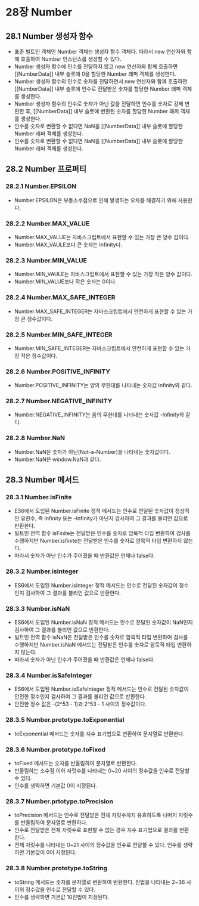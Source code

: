 # 28장 Number

## 28.1 Number 생성자 함수

- 표준 빌트인 객체인 Number 객체는 생성자 함수 객체다. 따라서 new 연산자와 함께 호출하여 Number 인스턴스를 생성할 수 있다.
- Number 생성자 함수에 인수를 전달하지 않고 new 연산자와 함께 호출하면 [[NumberData]] 내부 슬롯에 0을 할당한 Number 래퍼 객체를 생성한다.
- Number 생성자 함수의 인수로 숫자를 전달하면서 new 연산자와 함께 호출하면 [[NumberData]] 내부 슬롯에 인수로 전달받은 숫자를 할당한 Number 래퍼 객체를 생성한다.
- Number 생성자 함수의 인수로 숫자가 아닌 값을 전달하면 인수를 숫자로 강제 변환한 후, [[NumberData]] 내부 슬롯에 변환된 숫자를 할당한 Number 래퍼 객체를 생성한다.
- 인수를 숫자로 변환할 수 없다면 NaN을 [[NumberData]] 내부 슬롯에 할당한 Number 래퍼 객체를 생성한다.
- 인수를 숫자로 변환할 수 없다면 NaN을 [[NumberData]] 내부 슬롯에 할당한 Number 래퍼 객체를 생성한다.

## 28.2 Number 프로퍼티

### 28.2.1 Number.EPSILON

- Number.EPSILON은 부동소수점으로 인해 발생하는 오차를 해결하기 위해 사용한다.

### 28.2.2 Number.MAX_VALUE

- Number.MAX_VALUE는 자바스크립트에서 표현할 수 있는 가장 큰 양수 값이다.
- Number.MAX_VAULE보다 큰 숫자는 Infinity다.

### 28.2.3 Number.MIN_VALUE

- Number.MIN_VAULE는 자바스크립트에서 표현할 수 있는 가장 작은 양수 값이다.
- Number.MIN_VALUE보다 작은 숫자는 0이다.

### 28.2.4 Number.MAX_SAFE_INTEGER

- Number.MAX_SAFE_INTEGER는 자바스크립트에서 안전하게 표현할 수 있는 가장 큰 정수값이다.

### 28.2.5 Number.MIN_SAFE_INTEGER

- Number.MIN_SAFE_INTEGER는 자바스크립트에서 안전하게 표현할 수 있는 가장 작은 정수값이다.

### 28.2.6 Number.POSITIVE_INFINITY

- Number.POSITIVE_INFINITY는 양의 무한대를 나타내는 숫자값 Infinity와 같다.

### 28.2.7 Number.NEGATIVE_INFINITY

- Number.NEGATIVE_INFINITY는 음의 무한대를 나타내는 숫자값 -Infinity와 같다.

### 28.2.8 Number.NaN

- Number.NaN은 숫자가 아닌(Not-a-Number)을 나타내는 숫자값이다.
- Number.NaN은 window.NaN과 같다.

## 28.3 Number 메서드

### 28.3.1 Number.isFinite

- ES6에서 도입된 Number.isFinite 정적 메서드는 인수로 전달된 숫자값이 정상적인 유한수, 즉 Infinity 또는 -Infinity가 아닌지 검사하여 그 결과를 불리언 값으로 반환한다.
- 빌트인 전역 함수 isFinite는 전달받은 인수를 숫자로 암묵적 타입 변환하여 검사를 수행하지만 Number.isfinite는 전달받은 인수를 숫자로 암묵적 타입 변환하지 않는다.
- 따라서 숫자가 아닌 인수가 주어졌을 때 반환값은 언제나 false다.

### 28.3.2 Number.isInteger

- ES6에서 도입된 Number.isInteger 정적 메서드는 인수로 전달된 숫자값이 정수인지 검사하여 그 결과를 불리언 값으로 반환한다.

### 28.3.3 Number.isNaN

- ES6에서 도입된 Number.isNaN 정적 메서드는 인수로 전달된 숫자값이 NaN인지 검사하여 그 결과를 불리언 값으로 반환한다.
- 빌트인 전역 함수 isNaN은 전달받은 인수를 숫자로 암묵적 타입 변환하여 검사를 수행하지만 Number.isNaN 메서드는 전달받은 인수를 숫자로 암묵적 타입 변환하지 않는다.
- 따라서 숫자가 아닌 인수가 주어졌을 때 반환값은 언제나 false다.

### 28.3.4 Number.isSafeInteger

- ES6에서 도입된 Number.isSafeInteger 정적 메서드는 인수로 전달된 숫자값이 안전한 정수인지 검사하여 그 결과를 불리언 값으로 반환한다.
- 안전한 정수 값은 -(2^53 - 1)과 2^53 - 1 사이의 정수값이다.

### 28.3.5 Number.prototype.toExponential

- toExponential 메서드는 숫자를 지수 표기법으로 변환하여 문자열로 반환한다.

### 28.3.6 Number.prototype.toFixed

- toFixed 메서드는 숫자를 반올림하여 문자열로 반환한다.
- 반올림하는 소수점 이하 자릿수를 나타내는 0~20 사이의 정수값을 인수로 전달할 수 있다.
- 인수를 생략하면 기본값 0이 지정된다.

### 28.3.7 Number.prtotype.toPrecision

- toPrecision 메서드는 인수로 전달받은 전체 자릿수까지 유효하도록 나머지 자릿수를 반올림하여 문자열로 반환하다.
- 인수로 전달받은 전체 자릿수로 표현할 수 없는 경우 지수 표기법으로 결과를 반환한다.
- 전체 자릿수를 나타내는 0~21 사이의 정수값을 인수로 전달할 수 있다. 인수를 생략하면 기본값이 0이 지정된다.

### 28.3.8 Number.prototype.toString

- toString 메서드는 숫자를 문자열로 변환하여 반환한다. 진법을 나타내는 2~36 사이의 정수값을 인수로 전달할 수 있다.
- 인수를 생략하면 기본값 10진법이 지정된다.
